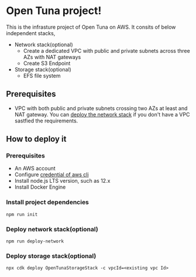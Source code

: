 # Open Tuna project!

This is the infrasture project of Open Tuna on AWS. It consits of below independent stacks,

- Network stack(optional)
  - Create a dedicated VPC with public and private subnets across three AZs with NAT gateways
  - Create S3 Endpoint
- Storage stack(optional)
  - EFS file system

## Prerequisites
- VPC with both public and private subnets crossing two AZs at least and NAT gateway. You can [deploy the network stack](#deploy-network-stackoptional) if you don't have a VPC sastfied the requirements.

## How to deploy it
### Prerequisites
- An AWS account
- Configure [credential of aws cli][configure-aws-cli]
- Install node.js LTS version, such as 12.x
- Install Docker Engine
   
### Install project dependencies
```shell
npm run init
```

### Deploy network stack(optional)
```shell
npm run deploy-network
```

### Deploy storage stack(optional)
```shell
npx cdk deploy OpenTunaStorageStack -c vpcId=<existing vpc Id>
```

[configure-aws-cli]: https://docs.aws.amazon.com/zh_cn/cli/latest/userguide/cli-chap-configure.html